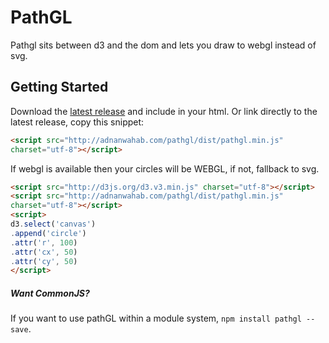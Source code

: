 # PathGL
Pathgl sits between d3 and the dom and lets you draw to webgl instead of svg.

## Getting Started
Download the [latest release](http://adnanwahab.org/pathgl/dist/pathgl.zip) and
include in your html.
Or link directly to the latest release, copy this snippet:
```html
<script src="http://adnanwahab.com/pathgl/dist/pathgl.min.js"
charset="utf-8"></script>
```

If webgl is available then your circles will be WEBGL, if not, fallback to svg.
```html
<script src="http://d3js.org/d3.v3.min.js" charset="utf-8"></script>
<script src="http://adnanwahab.com/pathgl/dist/pathgl.min.js"
charset="utf-8"></script>
<script>
d3.select('canvas')
.append('circle')
.attr('r', 100)
.attr('cx', 50)
.attr('cy', 50)
</script>
```

##### Want CommonJS?
If you want to use pathGL within a module system, `npm install pathgl --save`.

